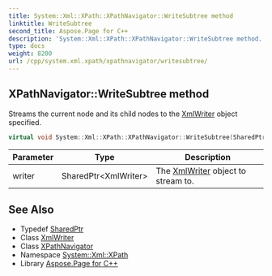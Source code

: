 ```yaml
---
title: System::Xml::XPath::XPathNavigator::WriteSubtree method
linktitle: WriteSubtree
second_title: Aspose.Page for C++
description: 'System::Xml::XPath::XPathNavigator::WriteSubtree method. Streams the current node and its child nodes to the XmlWriter object specified in C++.'
type: docs
weight: 8200
url: /cpp/system.xml.xpath/xpathnavigator/writesubtree/
---
```

## XPathNavigator::WriteSubtree method


Streams the current node and its child nodes to the [XmlWriter](../../../system.xml/xmlwriter/) object specified.

```cpp
virtual void System::Xml::XPath::XPathNavigator::WriteSubtree(SharedPtr<XmlWriter> writer)
```


| Parameter | Type | Description |
| --- | --- | --- |
| writer | SharedPtr\<XmlWriter\> | The [XmlWriter](../../../system.xml/xmlwriter/) object to stream to. |

## See Also

* Typedef [SharedPtr](../../../system/sharedptr/)
* Class [XmlWriter](../../../system.xml/xmlwriter/)
* Class [XPathNavigator](../)
* Namespace [System::Xml::XPath](../../)
* Library [Aspose.Page for C++](../../../)
